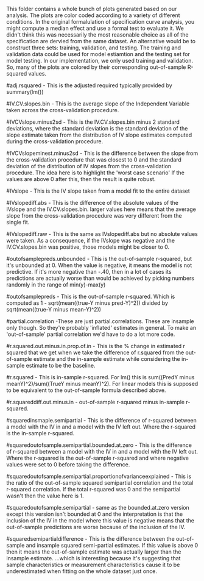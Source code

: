  This folder contains a whole bunch of plots generated based on our analysis.  The plots are color coded according to a variety of different conditions. In the original formalulation of specification curve analysis, you might compute a median effect and use a formal test to evaluate it. We didn't think this was necessarily the most reasonable choice as all of the specification are dervied from the same dataset.  An alternative would be to construct three sets: training, validation, and testing.  The training and validation data could be used for model estiamtion and the testing set for model testing.  In our implementation, we only used training and validation.  So, many of the plots are colored by their corresponding out-of-sample R-squared values. 

#adj.rsquared 
	- This is the adjusted required typically provided by summary(lm())

#IV.CV.slopes.bin 
	- This is the average slope of the Independent Variable taken across the cross-validation procedure.

#IVCVslope.minus2sd 
	- This is the IV.CV.slopes.bin minus 2 standard deviations, where the standard deviation is the standard deviation of the slope estimate taken from the distribution of IV slope estimates computed during the cross-validation procedure. 

#IVCVslopeminest.minus2sd
	- This is the difference between the slope from the cross-validation procedure that was closest to 0 and the standard deviation of the distribution of IV slopes from the cross-validation procedure.  The idea here is to highlight the 'worst case scenario' If the values are above 0 after this, then the result is quite robust. 

#IVslope
	- This is the IV slope taken from a model fit to the entire dataset

#IVslopediff.abs 
	- This is the difference of the absolute values of the IVslope and the IV.CV.slopes.bin.  larger values here means that the average slope from the cross-validation procedure was very different from the single fit.

#IVslopediff.raw
	- This is the same as IVslopediff.abs but no absolute values were taken.  As a consequence, if the IVslope was negative and the IV.CV.slopes.bin was positive, those models might be closer to 0. 

#outofsamplepreds.unbounded 
	- This is the out-of-sample r-squared, but it's unbounded at 0. When the value is negative, it means the model is not predictive.  If it's more negative than -.40, then in a lot of cases its predictions are actually worse than would be achieved by picking numbers randomly in the range of min(y)-max(y)

#outofsamplepreds 
	- This is the out-of-sample r-squared. Which is computed as 1 - sqrt(mean((true-Y minus pred-Y)^2)) divided by   sqrt(mean((true-Y minus mean-Y)^2))

#partial.correlation
	-These are just partial.correlations.  These are insample only though. So they're probably 'inflated' estimates in general.  To make an 'out-of-sample' partial correlation we'd have to do a lot more code. 

#r.squared.out.minus.in.prop.of.in 
	- This is the % change in estimated r squared that we get when we take the difference of r.squared from the out-of-sample estimate and the in-sample estimate while considering the in-sample estimate to be the baseline.  

#r.squared
	- This is in-sample r-squared.  For lm() this is sum((PredY minus meanY)^2)/sum((TrueY minus meanY)^2). For linear models this is supposed to be equivalent to the out-of-sample formula described above.

#r.squareddiff.out.minus.in
	- out-of-sample r-squared minus in-sample r-squared.

#squaredinsmaple.semipartial
	- This is the difference of r-squared between a model with the IV in and a model with the IV left out. Where the r-squared is the in-sample r-squared.

#squaredoutofsample.semipartial.bounded.at.zero
	- This is the difference of r-squared between a model with the IV in and a model with the IV left out. Where the r-squared is the out-of-sample r-squared and where negative values were set to 0 before taking the difference.  

#squaredoutofsample.semipartial.proportionofvarianceexplained
	- This is the ratio of the out-of-sample squared semipartial correlation and the total r-squared correlation.  If the total r-squared was 0 and the semipartial wasn't then the value here is 1.

#squaredoutofsample.semipartial
	- same as the bounded.at.zero version except this version isn't bounded at 0 and the interpretation is that the inclusion of the IV in the model where this value is negative means that the out-of-sample predictions are worse because of the inclusion of the IV. 

#squaredsemipartialdifference
	- This is the difference between the out-of-sample and insample squared semi-partial estimates. If this value is above 0 then it means the out-of-sample estimate was actually larger than the insample estimate.  ...which is interesting because it's suggesting that sample characteristics or measurement characteristics cause it to be underestimated when fitting on the whole dataset just once. 
